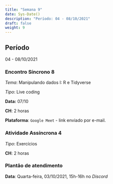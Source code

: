 ```yaml
---
title: "Semana 9"
date: Sys-Date()
description: "Período: 04 - 08/10/2021"
draft: false
weight: 9
---
```


## Período

04 - 08/10/2021

### Encontro Síncrono 8

*Tema*: Manipulando dados I: R e Tidyverse

*Tipo*: Live coding 

**Data:** 07/10

**CH**: 2 horas

**Plataforma**: `Google Meet` - link enviado por e-mail.

### Atividade Assíncrona 4

*Tipo*: Exercícios

**CH**: 2 horas

### Plantão de atendimento

**Data**: Quarta-feira, 03/10/2021, 15h-16h no *Discord*